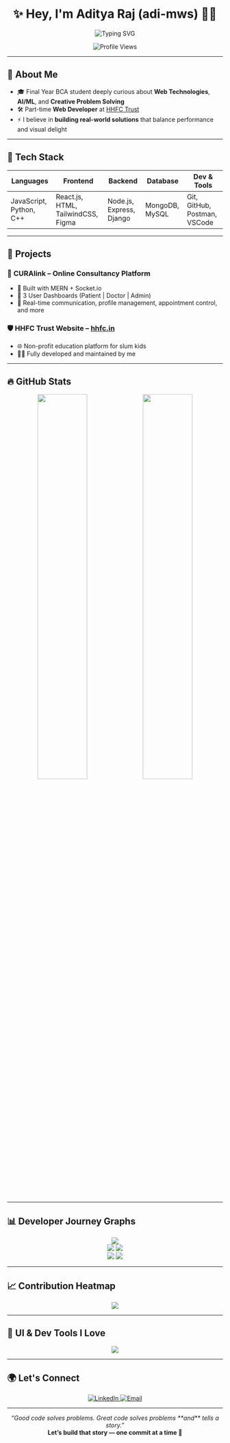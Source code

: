 <!-- README.md -->

<h1 align="center">✨ Hey, I'm Aditya Raj (adi-mws) 👨‍💻</h1>

<p align="center">
  <img src="https://readme-typing-svg.demolab.com?font=Fira+Code&size=24&pause=1000&center=true&vCenter=true&width=900&lines=Full-Stack+Web+Developer+%7C+AI%2FML+Explorer;3rd+Year+BCA+Student+%7C+Creative+Problem+Solver+%E2%9A%95;Lover+of+Clean+UIs%2C+Smart+Backends+%26+Curious+Technologies" alt="Typing SVG" />
</p>

<p align="center">
  <img src="https://komarev.com/ghpvc/?username=adi-mws&label=Profile%20Views&color=0e75b6&style=flat" alt="Profile Views" />
</p>

---

## 🧠 About Me

- 🎓 Final Year BCA student deeply curious about **Web Technologies**, **AI/ML**, and **Creative Problem Solving**
- 🛠 Part-time **Web Developer** at [HHFC Trust](https://hhfc.in)
- ⚡ I believe in **building real-world solutions** that balance performance and visual delight

---

## 🧰 Tech Stack

| Languages       | Frontend                  | Backend                    | Database        | Dev & Tools                 |
|-----------------|---------------------------|----------------------------|------------------|-----------------------------|
| JavaScript, Python, C++ | React.js, HTML, TailwindCSS, Figma | Node.js, Express, Django | MongoDB, MySQL | Git, GitHub, Postman, VSCode |

---

## 🚀 Projects

### 🔴 **CURAlink** – Online Consultancy Platform  
- 📡 Built with MERN + Socket.io  
- 🧠 3 User Dashboards (Patient | Doctor | Admin)  
- 💬 Real-time communication, profile management, appointment control, and more

### 🛡️ **HHFC Trust Website** – [hhfc.in](https://hhfc.in)  
- 🌐 Non-profit education platform for slum kids
- 🧑‍💻 Fully developed and maintained by me

---

## 🔥 GitHub Stats

<p align="center">
  <img src="https://github-readme-stats.vercel.app/api?username=adi-mws&show_icons=true&theme=tokyonight&count_private=true" width="48%" />
  <img src="https://github-readme-streak-stats.herokuapp.com/?user=adi-mws&theme=tokyonight" width="48%" />
</p>

---

## 📊 Developer Journey Graphs

<p align="center">
  <img src="https://github-profile-summary-cards.vercel.app/api/cards/profile-details?username=adi-mws&theme=tokyonight" />
  <br/>
  <img src="https://github-profile-summary-cards.vercel.app/api/cards/repos-per-language?username=adi-mws&theme=tokyonight" />
  <img src="https://github-profile-summary-cards.vercel.app/api/cards/most-commit-language?username=adi-mws&theme=tokyonight" />
  <br/>
  <img src="https://github-profile-summary-cards.vercel.app/api/cards/stats?username=adi-mws&theme=tokyonight" />
  <img src="https://github-profile-summary-cards.vercel.app/api/cards/productive-time?username=adi-mws&theme=tokyonight&utcOffset=5.5" />
</p>

---

## 📈 Contribution Heatmap

<p align="center">
  <img src="https://github-readme-activity-graph.vercel.app/graph?username=adi-mws&theme=tokyo-night&bg_color=00000000&color=00ffff&line=00ffff&point=ffffff&hide_border=true" />
</p>

---

## 🧩 UI & Dev Tools I Love

<p align="center">
  <img src="https://skillicons.dev/icons?i=react,nodejs,express,mongodb,django,figma,tailwind,git,github,vscode,cpp,python,js" />
</p>

---

## 🌍 Let's Connect

<p align="center">
  <a href="https://www.linkedin.com/in/aditya-raj-6409b8307" target="_blank">
    <img alt="LinkedIn" src="https://img.shields.io/badge/LinkedIn-blue?style=for-the-badge&logo=linkedin" />
  </a>
  <a href="mailto:your@email.com" target="_blank">
    <img alt="Email" src="https://img.shields.io/badge/Gmail-red?style=for-the-badge&logo=gmail&logoColor=white" />
  </a>
</p>

---

<p align="center">
  <i>“Good code solves problems. Great code solves problems **and** tells a story.”</i><br/>
  <b>Let’s build that story — one commit at a time 🚀</b>
</p>
